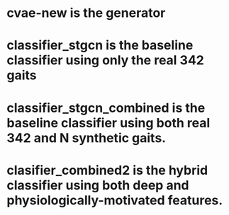 # cvae-new is the generator
# classifier_stgcn is the baseline classifier using only the real 342 gaits
# classifier_stgcn_combined is the baseline classifier using both real 342 and N synthetic gaits.
# clasifier_combined2 is the hybrid classifier using both deep and physiologically-motivated features.
